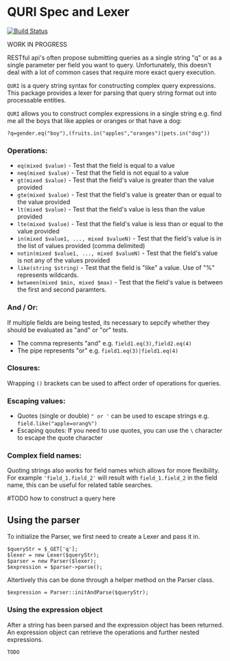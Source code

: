 # QURI Spec and Lexer

[![Build Status](https://travis-ci.org/theHarvester/QURI.svg?branch=master)](https://travis-ci.org/theHarvester/QURI)

WORK IN PROGRESS


RESTful api's often propose submitting queries as a single string "q" or as a single
parameter per field you want to query. Unfortunately, this doesn't deal with a lot
of common cases that require more exact query execution.

`QURI` is a query string syntax for constructing complex query expressions. This 
package provides a lexer for parsing that query string format out into 
processable entities.

`QURI` allows you to construct complex expressions in a single string e.g. 
find me all the   boys that like apples or oranges or that have a dog:
```
?q=gender.eq("boy"),(fruits.in("apples","oranges")|pets.in("dog"))
```

### Operations:
* `eq(mixed $value)` - Test that the field is equal to a value
* `neq(mixed $value)` - Test that the field is not equal to a value
* `gt(mixed $value)` - Test that the field's value is greater than the value provided
* `gte(mixed $value)` - Test that the field's value is greater than or equal to the value provided
* `lt(mixed $value)` - Test that the field's value is less than the value provided
* `lte(mixed $value)` - Test that the field's value is less than or equal to the value provided
* `in(mixed $value1, ..., mixed $valueN)` - Test that the field's value is in the list of values provided (comma delimited)
* `notin(mixed $value1, ..., mixed $valueN)` - Test that the field's value is not any of the values provided
* `like(string $string)` - Test that the field is "like" a value. Use of "%" represents wildcards.
* `between(mixed $min, mixed $max)` - Test that the field's value is between the first and second paramters.

### And / Or:
If multiple fields are being tested, its necessary to sepcify whether they should
be evaluated as "and" or "or" tests.
* The comma represents "and" e.g. `field1.eq(3),field2.eq(4)`
* The pipe represents "or" e.g. `field1.eq(3)|field1.eq(4)`

### Closures:
Wrapping `()` brackets can be used to affect order of operations for queries.

### Escaping values:
* Quotes (single or double) `" or '` can be used to escape strings e.g. `field.like("apple=orang%")`
* Escaping qoutes: If you need to use quotes, you can use the `\` character to escape the quote character

### Complex field names:
Quoting strings also works for field names which allows for more flexibility. For example `'field_1.field_2'` will result with `field_1.field_2` in the field name, this can be useful for related table searches.

#TODO how to construct a query here

## Using the parser
To initialize the Parser, we first need to create a Lexer and pass it in.

```
$queryStr = $_GET['q'];
$lexer = new Lexer($queryStr);
$parser = new Parser($lexer);
$expression = $parser->parse();
```

Altertively this can be done through a helper method on the Parser class.

```
$expression = Parser::initAndParse($queryStr);
```

### Using the expression object

After a string has been parsed and the expression object has been returned. An expression object can retrieve the operations and further nested expressions.

```
TODO
```